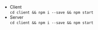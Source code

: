 - Client<br/>
`cd client && npm i --save && npm start`
- Server<br/>
`cd client && npm i --save && npm start`
